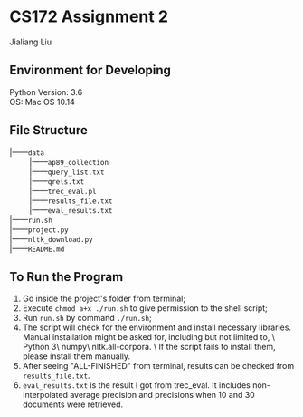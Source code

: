 # CS172 Assignment 2  
Jialiang Liu

## Environment for Developing  
Python Version: 3.6  
OS: Mac OS 10.14

## File Structure  
|——`data`  
&ensp;&ensp;&ensp;&ensp;&ensp;|——`ap89_collection`  
&ensp;&ensp;&ensp;&ensp;&ensp;|——`query_list.txt`  
&ensp;&ensp;&ensp;&ensp;&ensp;|——`qrels.txt`  
&ensp;&ensp;&ensp;&ensp;&ensp;|——`trec_eval.pl`  
&ensp;&ensp;&ensp;&ensp;&ensp;|——`results_file.txt`  
&ensp;&ensp;&ensp;&ensp;&ensp;|——`eval_results.txt`  
|——`run.sh`  
|——`project.py`  
|——`nltk_download.py`  
|——`README.md`

## To Run the Program  
1. Go inside the project's folder from terminal;
2. Execute `chmod a+x ./run.sh` to give permission to the shell script;
3. Run `run.sh` by command `./run.sh`;
4. The script will check for the environment and install necessary libraries. Manual installation might be asked for, including but not limited to, \\	Python 3\\	numpy\\	nltk.all-corpora. \\	If the script fails to install them, please install them manually.
5. After seeing "ALL-FINISHED" from terminal, results can be checked from `results_file.txt`.
6. `eval_results.txt` is the result I got from trec_eval. It includes non-interpolated average precision and precisions when 10 and 30 documents were retrieved.